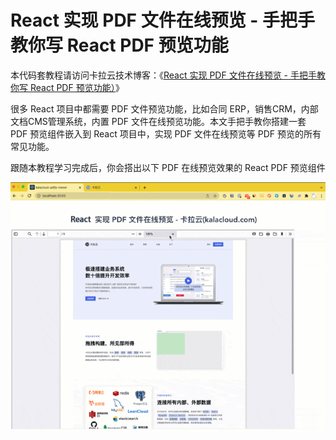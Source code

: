 # React 实现 PDF 文件在线预览 - 手把手教你写 React PDF 预览功能

本代码套教程请访问卡拉云技术博客：《[React 实现 PDF 文件在线预览 - 手把手教你写 React PDF 预览功能）](https://kalacloud.com/blog/how-build-react-pdf-viewer-pdfjs/)》

很多 React 项目中都需要 PDF 文件预览功能，比如合同 ERP，销售CRM，内部文档CMS管理系统，内置 PDF 文件在线预览功能。本文手把手教你搭建一套 PDF 预览组件嵌入到 React 项目中，实现 PDF 文件在线预览等 PDF 预览的所有常见功能。

跟随本教程学习完成后，你会搭出以下 PDF 在线预览效果的 React PDF 预览组件

![React + Nodejs 搭建带预览的「上传图片/预览」管理后台](kalacloud-react-pdf-view.gif)